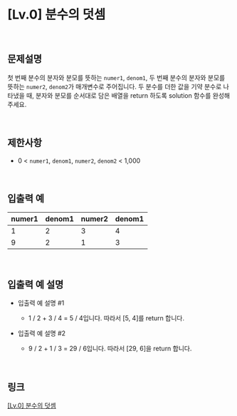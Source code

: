 # [Lv.0] 분수의 덧셈

<br>

## 문제설명
첫 번째 분수의 분자와 분모를 뜻하는 `numer1`, `denom1`, 두 번째 분수의 분자와 분모를 뜻하는 `numer2`, `denom2`가 매개변수로 주어집니다. 두 분수를 더한 값을 기약 분수로 나타냈을 때, 분자와 분모를 순서대로 담은 배열을 return 하도록 solution 함수를 완성해 주세요.

<br>

## 제한사항
- 0 < `numer1`, `denom1`, `numer2`, `denom2` < 1,000

<br>

## 입출력 예
| numer1 | denom1 | numer2 | denom1 |
|---|---|---|---|
| 1 | 2 | 3 | 4 |
| 9 | 2 | 1 | 3 |

<br>

## 입출력 예 설명
- 입출력 예 설명 #1
    - 1 / 2 + 3 / 4 = 5 / 4입니다. 따라서 [5, 4]를 return 합니다.

- 입출력 예 설명 #2
    - 9 / 2 + 1 / 3 = 29 / 6입니다. 따라서 [29, 6]을 return 합니다.

<br>

## 링크
[[Lv.0] 분수의 덧셈](https://school.programmers.co.kr/learn/courses/30/lessons/120808)

